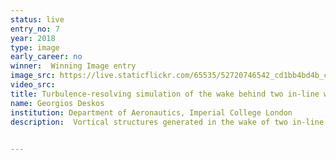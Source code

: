 ```yaml
---
status: live
entry_no: 7
year: 2018
type: image 
early_career: no 
winner:  Winning Image entry
image_src: https://live.staticflickr.com/65535/52720746542_cd1bb4bd4b_c_d.jpg
video_src: 
title: Turbulence-resolving simulation of the wake behind two in-line wind turbines
name: Georgios Deskos
institution: Department of Aeronautics, Imperial College London
description:  Vortical structures generated in the wake of two in-line wind turbines with an incoming velocity of 10 m/s. The simulation was performed on ARCHER using the high-order finite-difference flow framework Winc3d/Incompact3d. The wind turbines are modelled using an actuator line model. Photos are not enhanced.

  
---
```


